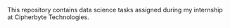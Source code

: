 This repository contains data science tasks assigned during my internship at Cipherbyte Technologies.

